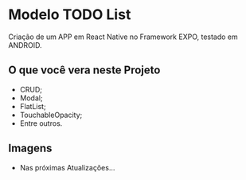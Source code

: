 # Modelo TODO List
Criação de um APP em React Native no Framework EXPO, testado em ANDROID.

## O que você vera neste Projeto 
- CRUD;
- Modal;
- FlatList;
- TouchableOpacity;
- Entre outros.

## Imagens
- Nas próximas Atualizações...


